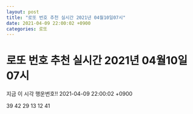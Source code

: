 ```yaml
---
layout: post
title: "로또 번호 추천 실시간 2021년 04월10일07시"
date: 2021-04-09 22:00:02 +0900
categories: 로또
---
```


# 로또 번호 추천 실시간 2021년 04월10일07시

지금 이 시각 행운번호!! 2021-04-09 22:00:02 +0900

 39  42  29  13  12  41 


